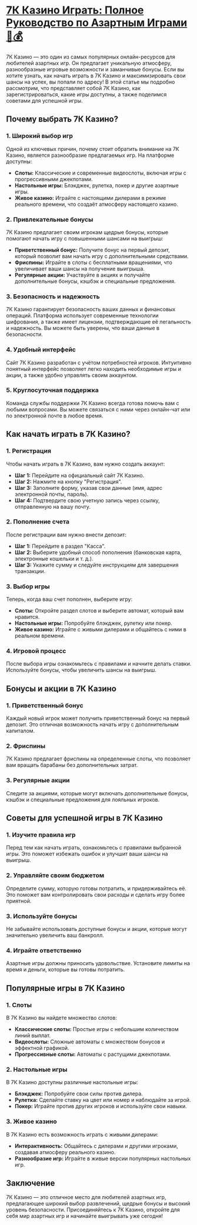 # [7К Казино Играть: Полное Руководство по Азартным Играми 🎲💰](https://brandplay.link/dd46bNgD)

7К Казино — это один из самых популярных онлайн-ресурсов для любителей азартных игр. Он предлагает уникальную атмосферу, разнообразные игровые возможности и заманчивые бонусы. Если вы хотите узнать, как начать играть в 7К Казино и максимизировать свои шансы на успех, вы попали по адресу! В этой статье мы подробно рассмотрим, что представляет собой 7К Казино, как зарегистрироваться, какие игры доступны, а также поделимся советами для успешной игры.

## Почему выбрать 7К Казино?

### 1. Широкий выбор игр

Одной из ключевых причин, почему стоит обратить внимание на 7К Казино, является разнообразие предлагаемых игр. На платформе доступны:

* **Слоты:** Классические и современные видеослоты, включая игры с прогрессивными джекпотами.
* **Настольные игры:** Блэкджек, рулетка, покер и другие азартные игры.
* **Живое казино:** Играйте с настоящими дилерами в режиме реального времени, что создаёт атмосферу настоящего казино.

### 2. Привлекательные бонусы

7К Казино предлагает своим игрокам щедрые бонусы, которые помогают начать игру с повышенными шансами на выигрыш:

* **Приветственный бонус:** Получите бонус на первый депозит, который позволит вам начать игру с дополнительными средствами.
* **Фриспины:** Играйте в слоты с бесплатными вращениями, что увеличивает ваши шансы на получение выигрыша.
* **Регулярные акции:** Участвуйте в акциях и получайте дополнительные бонусы, кэшбэк и специальные предложения.

### 3. Безопасность и надежность

7К Казино гарантирует безопасность ваших данных и финансовых операций. Платформа использует современные технологии шифрования, а также имеет лицензии, подтверждающие её легальность и надежность. Вы можете быть уверены, что ваши данные в безопасности.

### 4. Удобный интерфейс

Сайт 7К Казино разработан с учётом потребностей игроков. Интуитивно понятный интерфейс позволяет легко находить необходимые игры и акции, а также удобно управлять своим аккаунтом.

### 5. Круглосуточная поддержка

Команда службы поддержки 7К Казино всегда готова помочь вам с любыми вопросами. Вы можете связаться с ними через онлайн-чат или по электронной почте в любое время.

## Как начать играть в 7К Казино?

### 1. Регистрация

Чтобы начать играть в 7К Казино, вам нужно создать аккаунт:

* **Шаг 1:** Перейдите на официальный сайт 7К Казино.
* **Шаг 2:** Нажмите на кнопку "Регистрация".
* **Шаг 3:** Заполните форму, указав свои данные (имя, адрес электронной почты, пароль).
* **Шаг 4:** Подтвердите свою учетную запись через ссылку, отправленную на вашу почту.

### 2. Пополнение счета

После регистрации вам нужно внести депозит:

* **Шаг 1:** Перейдите в раздел "Касса".
* **Шаг 2:** Выберите удобный способ пополнения (банковская карта, электронные кошельки и т. д.).
* **Шаг 3:** Укажите сумму и следуйте инструкциям для завершения транзакции.

### 3. Выбор игры

Теперь, когда ваш счет пополнен, выберите игру:

* **Слоты:** Откройте раздел слотов и выберите автомат, который вам нравится.
* **Настольные игры:** Попробуйте блэкджек, рулетку или покер.
* **Живое казино:** Играйте с живыми дилерами и общайтесь с ними в реальном времени.

### 4. Игровой процесс

После выбора игры ознакомьтесь с правилами и начните делать ставки. Используйте бонусы, чтобы увеличить шансы на выигрыш.

## Бонусы и акции в 7К Казино

### 1. Приветственный бонус

Каждый новый игрок может получить приветственный бонус на первый депозит. Это отличная возможность начать игру с дополнительным капиталом.

### 2. Фриспины

7К Казино предлагает фриспины на определенные слоты, что позволяет вам вращать барабаны без дополнительных затрат.

### 3. Регулярные акции

Следите за акциями, которые могут включать дополнительные бонусы, кэшбэк и специальные предложения для лояльных игроков.

## Советы для успешной игры в 7К Казино

### 1. Изучите правила игр

Перед тем как начать играть, ознакомьтесь с правилами выбранной игры. Это поможет избежать ошибок и улучшит ваши шансы на выигрыш.

### 2. Управляйте своим бюджетом

Определите сумму, которую готовы потратить, и придерживайтесь её. Это поможет вам контролировать свои расходы и сделать игру более приятной.

### 3. Используйте бонусы

Не забывайте использовать доступные бонусы и акции, которые могут значительно увеличить ваш банкролл.

### 4. Играйте ответственно

Азартные игры должны приносить удовольствие. Установите лимиты на время и деньги, которые вы готовы потратить.

## Популярные игры в 7К Казино

### 1. Слоты

В 7К Казино вы найдете множество слотов:

* **Классические слоты:** Простые игры с небольшим количеством линий выплат.
* **Видеослоты:** Сложные автоматы с множеством бонусов и эффектной графикой.
* **Прогрессивные слоты:** Автоматы с растущими джекпотами.

### 2. Настольные игры

В 7К Казино доступны различные настольные игры:

* **Блэкджек:** Попробуйте свои силы против дилера.
* **Рулетка:** Сделайте ставку на цвет или номер и наблюдайте за игрой.
* **Покер:** Играйте против других игроков и используйте свои навыки.

### 3. Живое казино

В 7К Казино есть возможность играть с живыми дилерами:

* **Интерактивность:** Общайтесь с дилерами и другими игроками, создавая атмосферу реального казино.
* **Разнообразие игр:** Играйте в живые версии популярных настольных игр.

## Заключение

7К Казино — это отличное место для любителей азартных игр, предлагающее широкий выбор развлечений, щедрые бонусы и высокий уровень безопасности. Присоединяйтесь к 7К Казино, откройте для себя мир азартных игр и начинайте выигрывать уже сегодня!
